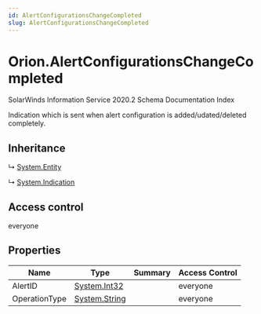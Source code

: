```yaml
---
id: AlertConfigurationsChangeCompleted
slug: AlertConfigurationsChangeCompleted
---
```


# Orion.AlertConfigurationsChangeCompleted

SolarWinds Information Service 2020.2 Schema Documentation Index

Indication which is sent when alert configuration is added/udated/deleted completely.

## Inheritance

↳ [System.Entity](./../System/Entity)

↳ [System.Indication](./../System/Indication)

## Access control

everyone

## Properties

| Name | Type | Summary | Access Control |
| ------ | ------ | ------ | ------ |
| AlertID | [System.Int32](https://docs.microsoft.com/en-us/dotnet/api/system.int32) |  | everyone |
| OperationType | [System.String](https://docs.microsoft.com/en-us/dotnet/api/system.string) |  | everyone |

